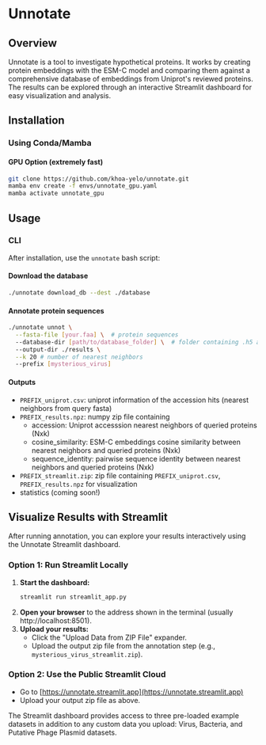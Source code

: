 # Unnotate

## Overview
Unnotate is a tool to investigate hypothetical proteins. It works by creating protein embeddings with the ESM-C model and comparing them against a comprehensive database of embeddings from Uniprot's reviewed proteins. The results can be explored through an interactive Streamlit dashboard for easy visualization and analysis.

## Installation

### Using Conda/Mamba

#### GPU Option (extremely fast)
```sh
git clone https://github.com/khoa-yelo/unnotate.git
mamba env create -f envs/unnotate_gpu.yaml
mamba activate unnotate_gpu
```
## Usage

### CLI
After installation, use the `unnotate` bash script:

#### Download the database
```sh
./unnotate download_db --dest ./database
```

#### Annotate protein sequences
```sh
./unnotate unnot \
  --fasta-file [your.faa] \  # protein sequences
  --database-dir [path/to/database_folder] \  # folder containing .h5 and .csv
  --output-dir ./results \
  --k 20 # number of nearest neighbors
  --prefix [mysterious_virus]
```

#### Outputs
- `PREFIX_uniprot.csv`: uniprot information of the accession hits (nearest neighbors from query fasta)
- `PREFIX_results.npz`: numpy zip file containing 
    - accession: Uniprot accesssion nearest neighbors of queried proteins (Nxk)
    - cosine_similarity: ESM-C embeddings cosine similarity between nearest neighbors and queried proteins (Nxk)
    - sequence_identity: pairwise sequence identity between nearest neighbors and queried proteins (Nxk)
- `PREFIX_streamlit.zip`: zip file containing `PREFIX_uniprot.csv`, `PREFIX_results.npz` for visualization
- statistics (coming soon!)

## Visualize Results with Streamlit

After running annotation, you can explore your results interactively using the Unnotate Streamlit dashboard.

### Option 1: Run Streamlit Locally

1. **Start the dashboard:**
   ```sh
   streamlit run streamlit_app.py
   ```
2. **Open your browser** to the address shown in the terminal (usually http://localhost:8501).
3. **Upload your results:**
   - Click the "Upload Data from ZIP File" expander.
   - Upload the output zip file from the annotation step (e.g., `mysterious_virus_streamlit.zip`).

### Option 2: Use the Public Streamlit Cloud

- Go to [https://unnotate.streamlit.app](https://unnotate.streamlit.app)
- Upload your output zip file as above.

The Streamlit dashboard provides access to three pre-loaded example datasets in addition to any custom data you upload: Virus, Bacteria, and Putative Phage Plasmid datasets.
